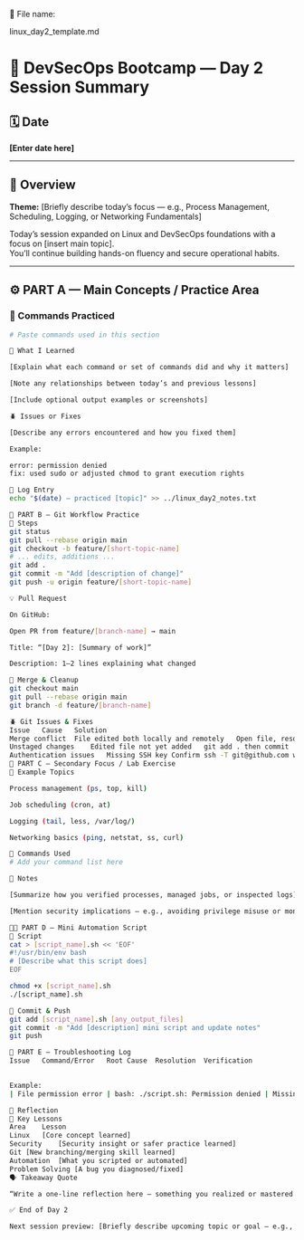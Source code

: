 📝 File name:

linux_day2_template.md

# 🧭 DevSecOps Bootcamp — Day 2 Session Summary

## 🗓️ Date
**[Enter date here]**

---

## 🧩 Overview
**Theme:** [Briefly describe today’s focus — e.g., Process Management, Scheduling, Logging, or Networking Fundamentals]  

Today’s session expanded on Linux and DevSecOps foundations with a focus on [insert main topic].  
You’ll continue building hands-on fluency and secure operational habits.

---

## ⚙️ PART A — Main Concepts / Practice Area

### 🔹 Commands Practiced
```bash
# Paste commands used in this section

🧠 What I Learned

[Explain what each command or set of commands did and why it matters]

[Note any relationships between today’s and previous lessons]

[Include optional output examples or screenshots]

🪲 Issues or Fixes

[Describe any errors encountered and how you fixed them]

Example:

error: permission denied
fix: used sudo or adjusted chmod to grant execution rights

🧾 Log Entry
echo "$(date) — practiced [topic]" >> ../linux_day2_notes.txt

🌿 PART B — Git Workflow Practice
🔹 Steps
git status
git pull --rebase origin main
git checkout -b feature/[short-topic-name]
# ... edits, additions ...
git add .
git commit -m "Add [description of change]"
git push -u origin feature/[short-topic-name]

💡 Pull Request

On GitHub:

Open PR from feature/[branch-name] → main

Title: “[Day 2]: [Summary of work]”

Description: 1–2 lines explaining what changed

🔹 Merge & Cleanup
git checkout main
git pull --rebase origin main
git branch -d feature/[branch-name]

🪲 Git Issues & Fixes
Issue	Cause	Solution
Merge conflict	File edited both locally and remotely	Open file, resolve conflict markers, git add, git rebase --continue
Unstaged changes	Edited file not yet added	git add . then commit
Authentication issues	Missing SSH key	Confirm ssh -T git@github.com works
👥 PART C — Secondary Focus / Lab Exercise
🔹 Example Topics

Process management (ps, top, kill)

Job scheduling (cron, at)

Logging (tail, less, /var/log/)

Networking basics (ping, netstat, ss, curl)

🧰 Commands Used
# Add your command list here

📘 Notes

[Summarize how you verified processes, managed jobs, or inspected logs]

[Mention security implications — e.g., avoiding privilege misuse or monitoring attacks]

🧑‍💻 PART D — Mini Automation Script
🔹 Script
cat > [script_name].sh << 'EOF'
#!/usr/bin/env bash
# [Describe what this script does]
EOF

chmod +x [script_name].sh
./[script_name].sh

🔹 Commit & Push
git add [script_name].sh [any_output_files]
git commit -m "Add [description] mini script and update notes"
git push

🧩 PART E — Troubleshooting Log
Issue	Command/Error	Root Cause	Resolution	Verification
				

Example:
| File permission error | bash: ./script.sh: Permission denied | Missing execute bit | chmod +x script.sh | Script runs successfully |

🧠 Reflection
🔑 Key Lessons
Area	Lesson
Linux	[Core concept learned]
Security	[Security insight or safer practice learned]
Git	[New branching/merging skill learned]
Automation	[What you scripted or automated]
Problem Solving	[A bug you diagnosed/fixed]
🗣️ Takeaway Quote

“Write a one-line reflection here — something you realized or mastered today.”

✅ End of Day 2

Next session preview: [Briefly describe upcoming topic or goal — e.g., “Intro to Cloud CLI tools and environment hardening.”]
